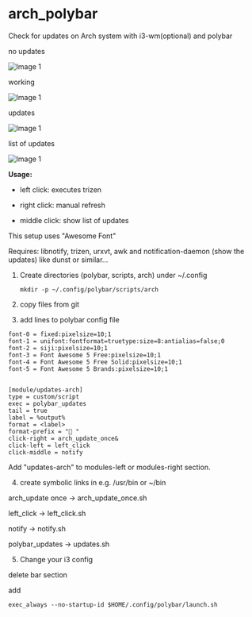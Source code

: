 # arch_polybar
Check for updates on Arch system with i3-wm(optional) and polybar

no updates

![Image 1](https://i.imgur.com/jaV91Uo.png)

working

![Image 1](https://i.imgur.com/9c1pAd9.png)

updates

![Image 1](https://i.imgur.com/H96Ugtr.png)

list of updates

![Image 1](https://i.imgur.com/zjX6ZDV.png)


**Usage:**

* left click: executes trizen

* right click: manual refresh

* middle click: show list of updates


This setup uses "Awesome Font"

Requires: libnotify, trizen, urxvt, awk and notification-daemon (show the updates) like dunst or similar...

1. Create directories (polybar, scripts, arch) under ~/.config
   ```
   mkdir -p ~/.config/polybar/scripts/arch
   ```
2. copy files from git

3. add lines to polybar config file

```
font-0 = fixed:pixelsize=10;1
font-1 = unifont:fontformat=truetype:size=8:antialias=false;0
font-2 = siji:pixelsize=10;1
font-3 = Font Awesome 5 Free:pixelsize=10;1
font-4 = Font Awesome 5 Free Solid:pixelsize=10;1
font-5 = Font Awesome 5 Brands:pixelsize=10;1


[module/updates-arch]
type = custom/script
exec = polybar_updates
tail = true
label = %output%
format = <label>
format-prefix = " "
click-right = arch_update_once&
click-left = left_click
click-middle = notify
```

Add "updates-arch" to modules-left or modules-right section.

4. create symbolic links in e.g. /usr/bin or ~/bin

arch_update once -> arch_update_once.sh

left_click -> left_click.sh

notify -> notify.sh

polybar_updates -> updates.sh

5. Change your i3 config

delete bar section

add
```
exec_always --no-startup-id $HOME/.config/polybar/launch.sh
```





